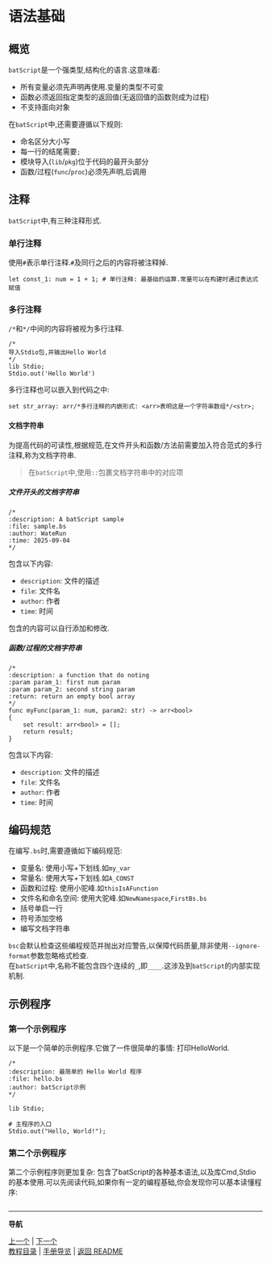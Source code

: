 # 语法基础  

## 概览  

`batScript`是一个强类型,结构化的语言.这意味着:  

- 所有变量必须先声明再使用.变量的类型不可变  
- 函数必须返回指定类型的返回值(无返回值的函数则成为过程)  
- 不支持面向对象  

在`batScript`中,还需要遵循以下规则:  

- 命名区分大小写  
- 每一行的结尾需要`;`  
- 模块导入(`lib`/`pkg`)位于代码的最开头部分  
- 函数/过程(`func`/`proc`)必须先声明,后调用  

## 注释  

`batScript`中,有三种注释形式.  

### 单行注释  

使用`#`表示单行注释.`#`及同行之后的内容将被注释掉.  

```batscript
let const_1: num = 1 + 1; # 单行注释: 最基础的运算.常量可以在构建时通过表达式赋值
```

### 多行注释  

`/*`和`*/`中间的内容将被视为多行注释.  

```batscript
/*
导入Stdio包,并输出Hello World
*/
lib Stdio;
Stdio.out('Hello World')
```

多行注释也可以嵌入到代码之中:  

```batscript
set str_array: arr/*多行注释的内嵌形式: <arr>表明这是一个字符串数组*/<str>;
```

#### 文档字符串  

为提高代码的可读性,根据规范,在文件开头和函数/方法前需要加入符合范式的多行注释,称为文档字符串.  

> 在`batScript`中,使用`::`包裹文档字符串中的对应项  

##### 文件开头的文档字符串  

```batscript
/*
:description: A batScript sample 
:file: sample.bs
:author: WateRun
:time: 2025-09-04
*/
```

包含以下内容:  

- `description`: 文件的描述
- `file`: 文件名  
- `author`: 作者  
- `time`: 时间  

包含的内容可以自行添加和修改.  

##### 函数/过程的文档字符串  

```batscript
/*
:description: a function that do noting 
:param param_1: first num param
:param param_2: second string param
:return: return an empty bool array
*/
func myFunc(param_1: num, param2: str) -> arr<bool>
{
    set result: arr<bool> = [];
    return result;
}
```

包含以下内容:  

- `description`: 文件的描述
- `file`: 文件名  
- `author`: 作者  
- `time`: 时间  

## 编码规范  

在编写`.bs`时,需要遵循如下编码规范:  

- 变量名: 使用小写+下划线.如`my_var`  
- 常量名: 使用大写+下划线.如`A_CONST`  
- 函数和过程: 使用小驼峰.如`thisIsAFunction`  
- 文件名和命名空间: 使用大驼峰.如`NewNamespace`,`FirstBs.bs`  
- 括号单启一行  
- 符号添加空格  
- 编写文档字符串  

`bsc`会默认检查这些编程规范并抛出对应警告,以保障代码质量,除非使用`--ignore-format`参数忽略格式检查.  
在`batScript`中,名称不能包含四个连续的`_`,即`____`.这涉及到`batScript`的内部实现机制.  

## 示例程序  

### 第一个示例程序  

以下是一个简单的示例程序.它做了一件很简单的事情: 打印HelloWorld.  

```batscript
/*
:description: 最简单的 Hello World 程序
:file: hello.bs
:author: batScript示例
*/

lib Stdio;

# 主程序的入口
Stdio.out("Hello, World!");
```

### 第二个示例程序  

第二个示例程序则更加复杂: 包含了batScript的各种基本语法,以及库Cmd,Stdio的基本使用.可以先阅读代码,如果你有一定的编程基础,你会发现你可以基本读懂程序:  

```batscript

```

---  
**导航**  

[上一个](#) | [下一个](#)  
[教程目录](#) | [手册导览](#) | [返回 README](#)
